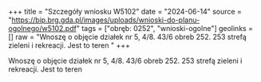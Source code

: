 +++
title = "Szczegóły wniosku W5102"
date = "2024-06-14"
source = "https://bip.brg.gda.pl/images/uploads/wnioski-do-planu-ogolnego/w5102.pdf"
tags = ["obręb: 0252", "wnioski-ogolne"]
geolinks = []
raw = "Wnoszę o objęcie działek nr 5, 4/8. 43/6 obreb 252. 253 strefą zieleni i rekreacji. Jest to teren "
+++

Wnoszę o objęcie działek nr 5, 4/8. 43/6 obreb 252. 253 strefą zieleni i rekreacji. Jest to teren



